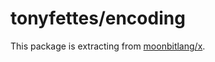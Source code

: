 # tonyfettes/encoding

This package is extracting from [moonbitlang/x](https://github.com/moonbitlang/x).
